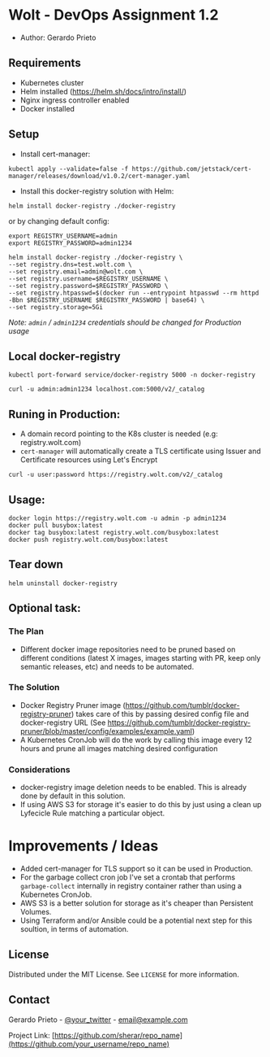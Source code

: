 # Wolt - DevOps Assignment 1.2
- Author: Gerardo Prieto

## Requirements

- Kubernetes cluster
- Helm installed (https://helm.sh/docs/intro/install/)
- Nginx ingress controller enabled
- Docker installed

## Setup

- Install cert-manager:

```
kubectl apply --validate=false -f https://github.com/jetstack/cert-manager/releases/download/v1.0.2/cert-manager.yaml 
```

- Install this docker-registry solution with Helm:

```
helm install docker-registry ./docker-registry
```

or by changing default config:

```
export REGISTRY_USERNAME=admin
export REGISTRY_PASSWORD=admin1234

helm install docker-registry ./docker-registry \
--set registry.dns=test.wolt.com \
--set registry.email=admin@wolt.com \
--set registry.username=$REGISTRY_USERNAME \
--set registry.password=$REGISTRY_PASSWORD \
--set registry.htpasswd=$(docker run --entrypoint htpasswd --rm httpd -Bbn $REGISTRY_USERNAME $REGISTRY_PASSWORD | base64) \
--set registry.storage=5Gi
```

_Note: `admin` / `admin1234` credentials should be changed for Production usage_


## Local docker-registry

```
kubectl port-forward service/docker-registry 5000 -n docker-registry
```

`
curl -u admin:admin1234 localhost.com:5000/v2/_catalog
`


## Runing in Production:

- A domain record pointing to the K8s cluster is needed (e.g: registry.wolt.com)
- `cert-manager` will automatically create a TLS certificate using Issuer and Certificate resources using Let's Encrypt

`
curl -u user:password https://registry.wolt.com/v2/_catalog
`


## Usage:

```
docker login https://registry.wolt.com -u admin -p admin1234
docker pull busybox:latest
docker tag busybox:latest registry.wolt.com/busybox:latest
docker push registry.wolt.com/busybox:latest
```

## Tear down

```
helm uninstall docker-registry
```

## Optional task:

### The Plan

- Different docker image repositories need to be pruned based on different conditions (latest X images, images starting with PR, keep only semantic releases, etc) and needs to be automated.

### The Solution

- Docker Registry Pruner image (https://github.com/tumblr/docker-registry-pruner) takes care of this by passing desired config file and docker-registry URL (See https://github.com/tumblr/docker-registry-pruner/blob/master/config/examples/example.yaml)
- A Kubernetes CronJob will do the work by calling this image every 12 hours and prune all images matching desired configuration

### Considerations

- docker-registry image deletion needs to be enabled. This is already done by default in this solution.
- If using AWS S3 for storage it's easier to do this by just using a clean up Lyfecicle Rule matching a particular object.


# Improvements / Ideas

- Added cert-manager for TLS support so it can be used in Production.
- For the garbage collect cron job I've set a crontab that performs `garbage-collect` internally in registry container rather than using a Kubernetes CronJob.
- AWS S3 is a better solution for storage as it's cheaper than Persistent Volumes.
- Using Terraform and/or Ansible could be a potential next step for this soultion, in terms of automation.


<!-- LICENSE -->
## License

Distributed under the MIT License. See `LICENSE` for more information.



<!-- CONTACT -->
## Contact

Gerardo Prieto - [@your_twitter](https://twitter.com/your_username) - email@example.com

Project Link: [https://github.com/sherar/repo_name](https://github.com/your_username/repo_name)